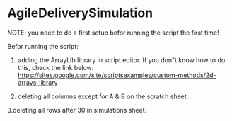 # AgileDeliverySimulation

NOTE: you need to do a first setup befor running the script the first time! 

Befor running the script:

1. adding the ArrayLib library in script editor.
If you don"t know how to do this, check the link below:
https://sites.google.com/site/scriptsexamples/custom-methods/2d-arrays-library

2. deleting all columns except for A & B on the scratch sheet.

3.deleting all rows after 30 in simulations sheet.

